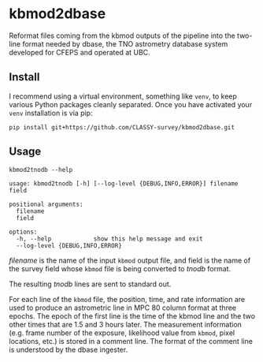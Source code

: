 # kbmod2dbase
Reformat files coming from the kbmod outputs of the pipeline into the two-line format needed by dbase, the TNO astrometry database system developed for CFEPS and operated at UBC.


## Install

I recommend using a virtual environment, something like `venv`, to keep various Python packages cleanly separated.   Once you have activated your `venv` installation is via pip:

`pip install git+https://github.com/CLASSY-survey/kbmod2dbase.git`

## Usage

```
kbmod2tnodb --help

usage: kbmod2tnodb [-h] [--log-level {DEBUG,INFO,ERROR}] filename field

positional arguments:
  filename
  field

options:
  -h, --help            show this help message and exit
  --log-level {DEBUG,INFO,ERROR}
```

*filename* is the name of the input `kbmod` output file, and field is the name of the survey field whose `kbmod` file is being converted to *tnodb* format.  

The resulting *tnodb* lines are sent to standard out.

For each line of the `kbmod` file, the position, time, and rate information are used to produce an astrometric line in MPC 80 column format at three epochs.  The epoch of the first line is the time of the kbmod line and the two other times that are 1.5 and 3 hours later.  The measurement information (e.g. frame number of the exposure, likelihood value from `kbmod`, pixel locations, etc.) is stored in a comment line.  The format of the comment line is understood by the dbase ingester. 
